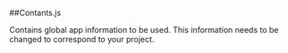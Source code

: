 ##Contants.js

Contains global app information to be used. This information needs to be changed to correspond to your project.